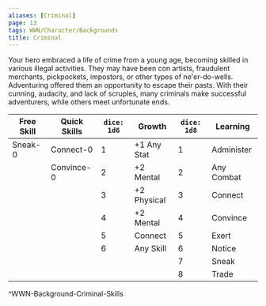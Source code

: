 ```yaml
---
aliases: [Criminal]
page: 13
tags: WWN/Character/Backgrounds
title: Criminal
---
```


Your hero embraced a life of crime from a young age, becoming skilled in various illegal activities. They may have been con artists, fraudulent merchants, pickpockets, impostors, or other types of ne'er-do-wells. Adventuring offered them an opportunity to escape their pasts. With their cunning, audacity, and lack of scruples, many criminals make successful adventurers, while others meet unfortunate ends.

| Free Skill | Quick Skills | `dice: 1d6` | Growth       | `dice: 1d8` | Learning   |
|------------|--------------|-------------|--------------|-------------|------------|
| Sneak-0    | Connect-0    | 1           | +1 Any Stat  | 1           | Administer |
|            | Convince-0   | 2           | +2 Mental    | 2           | Any Combat |
|            |              | 3           | +2 Physical  | 3           | Connect    |
|            |              | 4           | +2 Mental    | 4           | Convince   |
|            |              | 5           | Connect      | 5           | Exert      |
|            |              | 6           | Any Skill    | 6           | Notice     |
|            |              |             |              | 7           | Sneak      |
|            |              |             |              | 8           | Trade      |
^WWN-Background-Criminal-Skills
